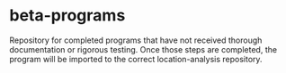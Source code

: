# beta-programs
Repository for completed programs that have not received thorough documentation or rigorous testing. Once those steps are completed, the program will be imported to the correct location-analysis repository.
